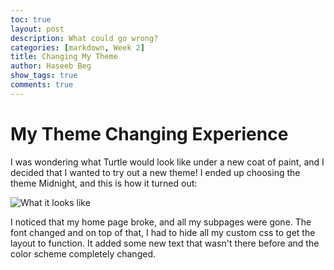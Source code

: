 ```yaml
---
toc: true
layout: post
description: What could go wrong?
categories: [markdown, Week 2]
title: Changing My Theme
author: Haseeb Beg
show_tags: true
comments: true
---
```


# My Theme Changing Experience

I was wondering what Turtle would look like under a new coat of paint, and I decided that I wanted to try out a new theme! I ended up choosing the theme Midnight, and this is how it turned out:

![]({{site.baseurl}}/images/midnight-theme.png "What it looks like")

I noticed that my home page broke, and all my subpages were gone. The font changed and on top of that, I had to hide all my custom css to get the layout to function. It added some new text that wasn't there before and the color scheme completely changed.
